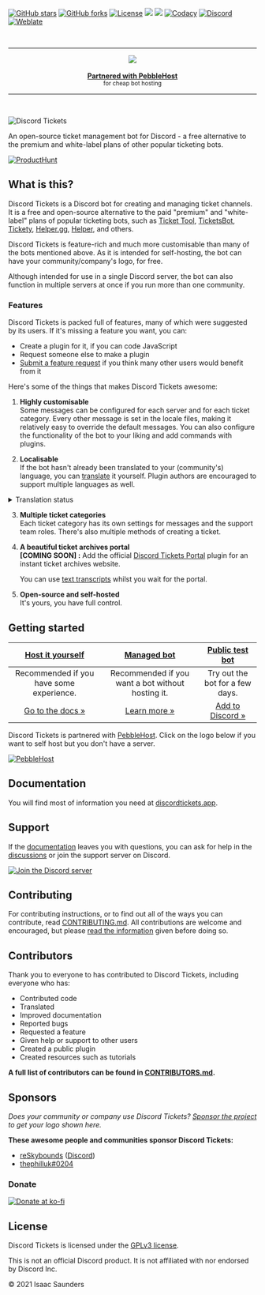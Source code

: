 [![GitHub stars](https://img.shields.io/github/stars/discord-tickets/bot?style=flat-square)](https://github.com/discord-tickets/bot/stargazers)
[![GitHub forks](https://img.shields.io/github/forks/discord-tickets/bot?style=flat-square)](https://github.com/discord-tickets/bot/stargazers)
[![License](https://img.shields.io/github/license/discord-tickets/bot?style=flat-square)](https://github.com/discord-tickets/bot/blob/main/LICENSE)
![](https://img.shields.io/badge/dynamic/json?color=5865F2&label=bots&query=clients&url=https%3A%2F%2Fstats.discordtickets.app&logo=discord&logoColor=white&style=flat-square)
![](https://img.shields.io/badge/dynamic/json?color=5865F2&label=tickets&query=tickets&url=https%3A%2F%2Fstats.discordtickets.app&logo=discord&logoColor=white&style=flat-square)
[![Codacy](https://img.shields.io/codacy/grade/b974eb5f984c40868e07d82c968bd02d?logo=codacy&style=flat-square)](https://www.codacy.com/gh/discord-tickets/bot/dashboard?utm_source=github.com&amp;utm_medium=referral&amp;utm_content=discord-tickets/bot&amp;utm_campaign=Badge_Grade)
[![Discord](https://img.shields.io/discord/451745464480432129?label=discord&color=7289DA&style=flat-square)](https://go.eartharoid.me/discord)
[![Weblate](http://i18n.capestar.net/widgets/discord-tickets/-/bot/svg-badge.svg)](https://i18n.capestar.net/engage/discord-tickets/)

<br>

---

<div align="center">
	<a href="https://discordtickets.app/getting-started#pebblehost">
		<img src="https://img.eartharoid.me/insecure/rs:auto:180/plain/s3://eartharoid/sharex/21/10/pebblehost.webp"/>
	</a>
	<br />
	<br />
	<b><a href="https://discordtickets.app/getting-started#pebblehost">Partnered with PebbleHost</a></b>
	<br>
	<sub>
		for cheap bot hosting
	</sub>
</div>

---

<br>

![Discord Tickets](https://img.eartharoid.me/insecure/plain/https://static.eartharoid.me/discord-tickets/logo/wordmark/gradient-by-eartharoid.png@png)

An open-source ticket management bot for Discord - a free alternative to the premium and white-label plans of other popular ticketing bots.

[![ProductHunt](https://api.producthunt.com/widgets/embed-image/v1/review.svg?post_id=321112&theme=light)](https://www.producthunt.com/posts/discord-tickets?utm_source=badge-review&utm_medium=badge&utm_souce=badge-discord-tickets#discussion-body)

## What is this?

Discord Tickets is a Discord bot for creating and managing ticket channels. It is a free and open-source alternative to the paid "premium" and "white-label" plans of popular ticketing bots, such as [Ticket Tool](https://tickettool.xyz/), [TicketsBot](https://ticketsbot.net/), [Tickety](https://tickety.net/), [Helper.gg](https://helper.gg/), [Helper](https://helper.wtf), and others.

Discord Tickets is feature-rich and much more customisable than many of the bots mentioned above. As it is intended for self-hosting, the bot can have your community/company's logo, for free.

Although intended for use in a single Discord server, the bot can also function in multiple servers at once if you run more than one community.

### Features

Discord Tickets is packed full of features, many of which were suggested by its users. If it's missing a feature you want, you can:

- Create a plugin for it, if you can code JavaScript
- Request someone else to make a plugin
- [Submit a feature request](https://github.com/discord-tickets/.github/blob/main//CONTRIBUTING.md#submitting-a-feature-request) if you think many other users would benefit from it

Here's some of the things that makes Discord Tickets awesome:

1. **Highly customisable**  
Some messages can be configured for each server and for each ticket category. Every other message is set in the locale files, making it relatively easy to override the default messages.
You can also configure the functionality of the bot to your liking and add commands with plugins.

2. **Localisable**  
If the bot hasn't already been translated to your (community's) language, you can [translate](https://github.com/discord-tickets/.github/blob/main//CONTRIBUTING.md#translating) it yourself.
Plugin authors are encouraged to support multiple languages as well.


<details>
	<summary>Translation status</summary>
	<a href="https://i18n.capestar.net/engage/discord-tickets/">
	<img src="https://i18n.capestar.net/widgets/discord-tickets/-/bot/multi-auto.svg" alt="Weblate" />
	</a>
</details>

3. **Multiple ticket categories**  
Each ticket category has its own settings for messages and the support team roles. There's also multiple methods of creating a ticket.

4. **A beautiful ticket archives portal**  
**\[COMING SOON\] :** Add the official [Discord Tickets Portal](https://github.com/discord-tickets/portal) plugin for an instant ticket archives website.

    You can use [text transcripts](https://discordtickets.app/plugins/official/text-transcripts/) whilst you wait for the portal.

5. **Open-source and self-hosted**  
It's yours, you have full control.


## Getting started

| [**Host it yourself**](https://discordtickets.app/getting-started) | [**Managed bot**](https://discordtickets.app/getting-started#managed-hosting) | [**Public test bot**](https://discord.com/oauth2/authorize?permissions=8&scope=applications.commands%20bot&client_id=475371285531066368) |
|:-:|:-:|:-:|
| Recommended if you have some experience. | Recommended if you want a bot without hosting it. | Try out the bot for a few days. |
| [Go to the docs »](https://discordtickets.app/getting-started) | [Learn more »](https://discordtickets.app/getting-started#managed-hosting) | [Add to Discord »](https://discord.com/oauth2/authorize?permissions=8&scope=applications.commands%20bot&client_id=475371285531066368) |

Discord Tickets is partnered with [PebbleHost](https://discordtickets.app/getting-started#pebblehost). Click on the logo below if you want to self host but you don't have a server. 

[![PebbleHost](https://img.eartharoid.me/insecure/rs:auto:180/plain/s3://eartharoid/sharex/21/10/pebblehost.webp)](https://discordtickets.app/getting-started#pebblehost)

## Documentation

You will find most of information you need at [discordtickets.app](https://discordtickets.app).

## Support

If the [documentation](https://discordtickets.app) leaves you with questions, you can ask for help in the [discussions](https://github.com/discord-tickets/bot/discussions/categories/support-q-a) or join the support server on Discord.

[![Join the Discord server](https://img.eartharoid.me/insecure/rs:auto:440:200/plain/s3://eartharoid/images/join-discord.png@png)](https://go.eartharoid.me/discord)

## Contributing

For contributing instructions, or to find out all of the ways you can contribute, read [CONTRIBUTING.md](https://github.com/discord-tickets/.github/blob/main//CONTRIBUTING.md). All contributions are welcome and encouraged, but please [read the information](https://github.com/discord-tickets/.github/blob/main//CONTRIBUTING.md) given before doing so.

## Contributors

Thank you to everyone to has contributed to Discord Tickets, including everyone who has:

- Contributed code
- Translated
- Improved documentation
- Reported bugs
- Requested a feature
- Given help or support to other users
- Created a public plugin
- Created resources such as tutorials

**A full list of contributors can be found in [CONTRIBUTORS.md](https://github.com/discord-tickets/bot/blob/main/CONTRIBUTORS.md).**

## Sponsors

*Does your community or company use Discord Tickets? [Sponsor the project](https://github.com/discord-tickets/bot/?sponsor=1) to get your logo shown here.*

**These awesome people and communities sponsor Discord Tickets:**

- [reSkybounds](https://reskybounds.com/) ([Discord](https://discord.reskybounds.com/))
- [thephilluk#0204](https://discord.com/users/166187860968472577) <!-- @thephilluk -->

### Donate

[![Donate at ko-fi](https://www.ko-fi.com/img/githubbutton_sm.svg)](https://ko-fi.com/eartharoid)

## License

Discord Tickets is licensed under the [GPLv3 license](https://github.com/discord-tickets/bot/blob/main/LICENSE).

This is not an official Discord product. It is not affiliated with nor endorsed by Discord Inc.

© 2021 Isaac Saunders
